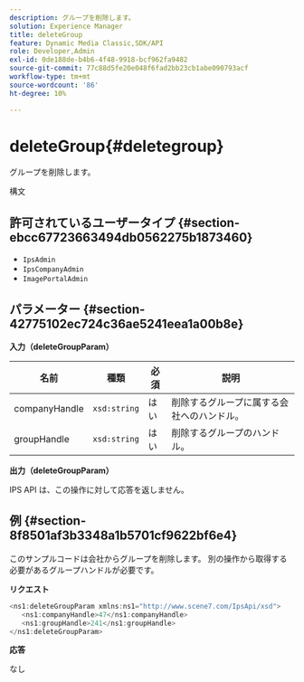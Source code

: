 ```yaml
---
description: グループを削除します。
solution: Experience Manager
title: deleteGroup
feature: Dynamic Media Classic,SDK/API
role: Developer,Admin
exl-id: 0de188de-b4b6-4f48-9918-bcf962fa9482
source-git-commit: 77c88d5fe20e048f6fad2bb23cb1abe090793acf
workflow-type: tm+mt
source-wordcount: '86'
ht-degree: 10%

---
```


# deleteGroup{#deletegroup}

グループを削除します。

構文

## 許可されているユーザータイプ {#section-ebcc67723663494db0562275b1873460}

* `IpsAdmin`
* `IpsCompanyAdmin`
* `ImagePortalAdmin`

## パラメーター {#section-42775102ec724c36ae5241eea1a00b8e}

**入力（deleteGroupParam）**

| 名前 | 種類 | 必須 | 説明 |
|---|---|---|---|
| companyHandle | `xsd:string` | はい | 削除するグループに属する会社へのハンドル。 |
| groupHandle | `xsd:string` | はい | 削除するグループのハンドル。 |

**出力（deleteGroupParam）**

IPS API は、この操作に対して応答を返しません。

## 例 {#section-8f8501af3b3348a1b5701cf9622bf6e4}

このサンプルコードは会社からグループを削除します。 別の操作から取得する必要があるグループハンドルが必要です。

**リクエスト**

```java
<ns1:deleteGroupParam xmlns:ns1="http://www.scene7.com/IpsApi/xsd">
   <ns1:companyHandle>47</ns1:companyHandle>
   <ns1:groupHandle>241</ns1:groupHandle>
</ns1:deleteGroupParam>
```

**応答**

なし
